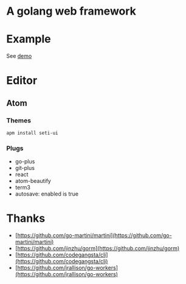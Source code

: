 # A golang web framework
# Example
See [demo](Demo)

# Editor
## Atom
### Themes

```
apm install seti-ui
```

### Plugs
- go-plus
- git-plus
- react
- atom-beautify
- term3
- autosave: enabled is true

# Thanks
- [https://github.com/go-martini/martini](https://github.com/go-martini/martini)
- [https://github.com/jinzhu/gorm](https://github.com/jinzhu/gorm)
- [https://github.com/codegangsta/cli](https://github.com/codegangsta/cli)
- [https://github.com/jrallison/go-workers](https://github.com/jrallison/go-workers)
